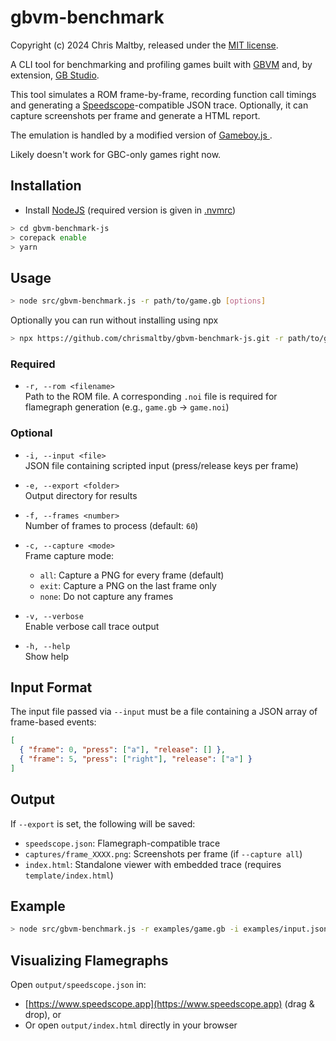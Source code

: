 # gbvm-benchmark

Copyright (c) 2024 Chris Maltby, released under the [MIT license](https://opensource.org/licenses/MIT).

A CLI tool for benchmarking and profiling games built with [GBVM](https://github.com/chrismaltby/gbvm) and, by extension, [GB Studio](https://github.com/chrismaltby/gb-studio).

This tool simulates a ROM frame-by-frame, recording function call timings and generating a [Speedscope](https://www.speedscope.app)-compatible JSON trace. Optionally, it can capture screenshots per frame and generate a HTML report.

The emulation is handled by a modified version of [Gameboy.js
](https://github.com/juchi/gameboy.js/).

Likely doesn't work for GBC-only games right now.

## Installation

- Install [NodeJS](https://nodejs.org/) (required version is given in [.nvmrc](.nvmrc))

```bash
> cd gbvm-benchmark-js
> corepack enable
> yarn
```

## Usage

```bash
> node src/gbvm-benchmark.js -r path/to/game.gb [options]
```

Optionally you can run without installing using npx

```bash
> npx https://github.com/chrismaltby/gbvm-benchmark-js.git -r path/to/game.gb [options]
```

### Required

- `-r, --rom <filename>`  
  Path to the ROM file. A corresponding `.noi` file is required for flamegraph generation (e.g., `game.gb` → `game.noi`)

### Optional

- `-i, --input <file>`  
  JSON file containing scripted input (press/release keys per frame)

- `-e, --export <folder>`  
  Output directory for results

- `-f, --frames <number>`  
  Number of frames to process (default: `60`)

- `-c, --capture <mode>`  
  Frame capture mode:

  - `all`: Capture a PNG for every frame (default)
  - `exit`: Capture a PNG on the last frame only
  - `none`: Do not capture any frames

- `-v, --verbose`  
  Enable verbose call trace output

- `-h, --help`  
  Show help

## Input Format

The input file passed via `--input` must be a file containing a JSON array of frame-based events:

```json
[
  { "frame": 0, "press": ["a"], "release": [] },
  { "frame": 5, "press": ["right"], "release": ["a"] }
]
```

## Output

If `--export` is set, the following will be saved:

- `speedscope.json`: Flamegraph-compatible trace
- `captures/frame_XXXX.png`: Screenshots per frame (if `--capture all`)
- `index.html`: Standalone viewer with embedded trace (requires `template/index.html`)

## Example

```bash
> node src/gbvm-benchmark.js -r examples/game.gb -i examples/input.json -f 200 -v
```

## Visualizing Flamegraphs

Open `output/speedscope.json` in:

- [https://www.speedscope.app](https://www.speedscope.app) (drag & drop), or
- Or open `output/index.html` directly in your browser
